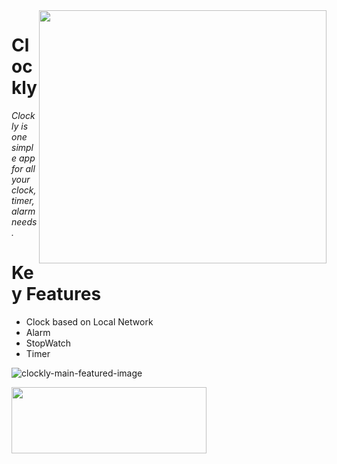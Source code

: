 <img align="right" width="460" height="405" src="https://user-images.githubusercontent.com/44705390/109388579-fcff2180-792d-11eb-92e2-692a48241635.png">

# Clockly

*Clockly is one simple app for all your clock, timer, alarm needs.*

# Key Features
- Clock based on Local Network
- Alarm
- StopWatch
- Timer

![clockly-main-featured-image](https://user-images.githubusercontent.com/44705390/109389093-dd1d2d00-7930-11eb-99e0-505fca485cbc.png)

<a href="https://play.google.com/store/apps/details?id=com.karat18.clockly" rel="Get on Google Play Store" style="text-align:center"><img align="center" width="312" height="106" src="https://user-images.githubusercontent.com/44705390/113397620-f0516b80-93ba-11eb-9a85-81d34abe7dd1.png"></a>
